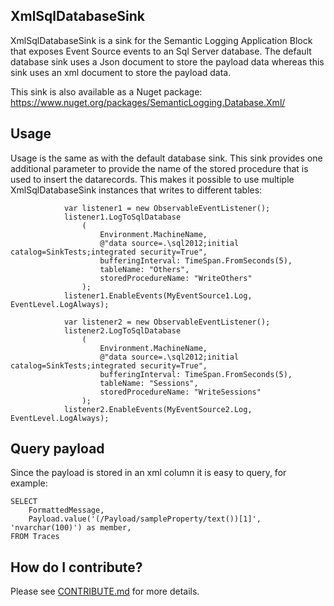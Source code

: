 ## XmlSqlDatabaseSink
XmlSqlDatabaseSink  is a sink for the Semantic Logging Application Block that exposes Event Source events to an Sql Server database.
The default database sink uses a Json document to store the payload data whereas this sink uses an xml document to store the payload data.

This sink is also available as a Nuget package: https://www.nuget.org/packages/SemanticLogging.Database.Xml/

## Usage
Usage is the same as with the default database sink. This sink provides one additional parameter to provide the name of the stored procedure
that is used to insert the datarecords. This makes it possible to use multiple XmlSqlDatabaseSink instances that writes to different tables:


```
            var listener1 = new ObservableEventListener();
            listener1.LogToSqlDatabase
                (
                    Environment.MachineName,
                    @"data source=.\sql2012;initial catalog=SinkTests;integrated security=True",
                    bufferingInterval: TimeSpan.FromSeconds(5),
                    tableName: "Others",
                    storedProcedureName: "WriteOthers"
                );
            listener1.EnableEvents(MyEventSource1.Log, EventLevel.LogAlways);

            var listener2 = new ObservableEventListener();
            listener2.LogToSqlDatabase
                (
                    Environment.MachineName,
                    @"data source=.\sql2012;initial catalog=SinkTests;integrated security=True",
                    bufferingInterval: TimeSpan.FromSeconds(5),
                    tableName: "Sessions",
                    storedProcedureName: "WriteSessions"
                );
            listener2.EnableEvents(MyEventSource2.Log, EventLevel.LogAlways);
```
## Query payload

Since the payload is stored in an xml column it is easy to query, for example:

```
SELECT
	FormattedMessage,
	Payload.value('(/Payload/sampleProperty/text())[1]', 'nvarchar(100)') as member,
FROM Traces
```

## How do I contribute?

Please see [CONTRIBUTE.md](/CONTRIBUTE.md) for more details.
